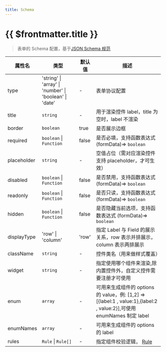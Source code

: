 ```yaml
---
title: Schema
---
```


# {{ $frontmatter.title }}

> 表单的 Schema 配置，基于[JSON Schema 规范](https://json-schema.org/understanding-json-schema/)

| 属性名      | 类型                                                   | 默认值 | 描述                                                                                                                  |
| ----------- | ------------------------------------------------------ | ------ | --------------------------------------------------------------------------------------------------------------------- |
| type        | 'string' \| 'array' \| 'number' \| 'boolean' \| 'date' | -      | 表单协议配置                                                                                                          |
| title       | `string`                                               | -      | 用于渲染控件 label，title 为空时，label 不渲染                                                                        |
| border      | `boolean`                                              | true   | 是否展示边框                                                                                                          |
| required    | `boolean` \| `Function`                                | false  | 是否必填，支持函数表达式 (formData)=> `boolean`                                                                       |
| placeholder | `string`                                               | -      | 空值占位（需对应渲染控件支持 placeholder，才可生效）                                                                  |
| disabled    | `boolean` \| `Function`                                | false  | 是否禁用，支持函数表达式 (formData)=> `boolean`                                                                       |
| readonly    | `boolean` \| `Function`                                | false  | 是否只读，支持函数表达式 (formData)=> `boolean`                                                                       |
| hidden      | `boolean` \| `Function`                                | false  | 是否隐藏当前选项，支持函数表达式 (formData)=> `boolean`                                                               |
| displayType | 'row' \| 'column'                                      | 'row'  | 指定 Label 与 Field 的展示关系，row 表示并排展示，column 表示两排展示                                                 |
| className   | `string`                                               | -      | 控件类名（用来做样式覆盖）                                                                                            |
| widget      | `string`                                               | -      | 指定使用哪个组件来渲染,除内置控件外，自定义控件需要注册才可使用                                                       |
| enum        | `array`                                                | -      | 可用来生成组件的 options 的 value，例: [1,2] => [{label:1 , value:1},{label:2 , value:2}],可使用 enumNames 制定 label |
| enumNames   | `array`                                                | -      | 可用来生成组件的 options 的 label                                                                                     |
| rules       | `Rule` \| `Rule[]`                                     | -      | 指定组件校验逻辑， [Rule](./api-rule.md)                                                                              |
